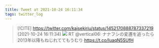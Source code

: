 ```yaml
---
title: Tweet at 2021-10-24 16:11:34
tags: twitter_log
---
```


> [!CITE] https://twitter.com/kaisekiriu/status/1452170888787337219 (2021-10-24 16:11:34)
> ![](https://twitter.com/kaisekiriu/status/1452170888787337219)
> RT @vertical06: ナナフシの変遷を追ったら2013年以降もねじれててもうむり https://t.co/IuaqN5SUfH
